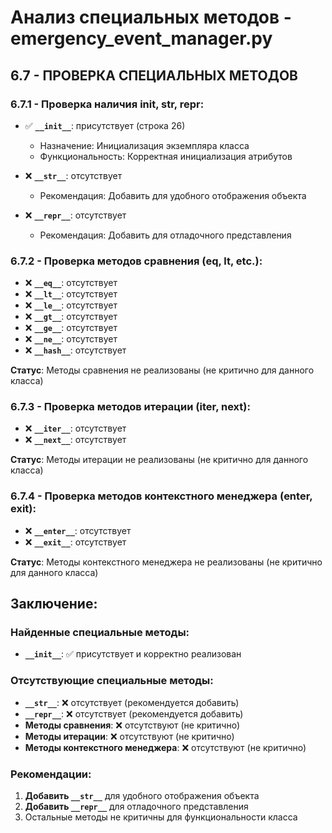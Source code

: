 # Анализ специальных методов - emergency_event_manager.py

## 6.7 - ПРОВЕРКА СПЕЦИАЛЬНЫХ МЕТОДОВ

### 6.7.1 - Проверка наличия __init__, __str__, __repr__:

- ✅ **`__init__`**: присутствует (строка 26)
  - Назначение: Инициализация экземпляра класса
  - Функциональность: Корректная инициализация атрибутов

- ❌ **`__str__`**: отсутствует
  - Рекомендация: Добавить для удобного отображения объекта

- ❌ **`__repr__`**: отсутствует
  - Рекомендация: Добавить для отладочного представления

### 6.7.2 - Проверка методов сравнения (__eq__, __lt__, etc.):

- ❌ **`__eq__`**: отсутствует
- ❌ **`__lt__`**: отсутствует
- ❌ **`__le__`**: отсутствует
- ❌ **`__gt__`**: отсутствует
- ❌ **`__ge__`**: отсутствует
- ❌ **`__ne__`**: отсутствует
- ❌ **`__hash__`**: отсутствует

**Статус**: Методы сравнения не реализованы (не критично для данного класса)

### 6.7.3 - Проверка методов итерации (__iter__, __next__):

- ❌ **`__iter__`**: отсутствует
- ❌ **`__next__`**: отсутствует

**Статус**: Методы итерации не реализованы (не критично для данного класса)

### 6.7.4 - Проверка методов контекстного менеджера (__enter__, __exit__):

- ❌ **`__enter__`**: отсутствует
- ❌ **`__exit__`**: отсутствует

**Статус**: Методы контекстного менеджера не реализованы (не критично для данного класса)

## Заключение:

### Найденные специальные методы:
- **`__init__`**: ✅ присутствует и корректно реализован

### Отсутствующие специальные методы:
- **`__str__`**: ❌ отсутствует (рекомендуется добавить)
- **`__repr__`**: ❌ отсутствует (рекомендуется добавить)
- **Методы сравнения**: ❌ отсутствуют (не критично)
- **Методы итерации**: ❌ отсутствуют (не критично)
- **Методы контекстного менеджера**: ❌ отсутствуют (не критично)

### Рекомендации:
1. **Добавить `__str__`** для удобного отображения объекта
2. **Добавить `__repr__`** для отладочного представления
3. Остальные методы не критичны для функциональности класса